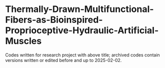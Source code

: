 # Thermally-Drawn-Multifunctional-Fibers-as-Bioinspired-Proprioceptive-Hydraulic-Artificial-Muscles
Codes written for research project with above title; archived codes contain versions written or edited before and up to 2025-02-02.


